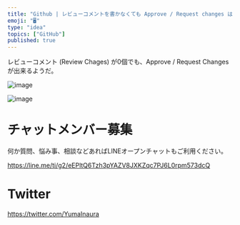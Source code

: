 ```yaml
---
title: "Github | レビューコメントを書かなくても Approve / Request changes は出来る"
emoji: "🖥"
type: "idea"
topics: ["GitHub"]
published: true
---
```


レビューコメント (Review Chages) が0個でも、Approve / Request Changes が出来るようだ。

![image](https://qiita-image-store.s3.amazonaws.com/0/89618/9b4a0a1f-61a7-af82-5c04-24ebec4cdcd8.png)

![image](https://qiita-image-store.s3.amazonaws.com/0/89618/b98466c3-4f32-395b-ebcd-c9b86f7062f1.png)








<!-- Update From Qiita API -->

# チャットメンバー募集


何か質問、悩み事、相談などあればLINEオープンチャットもご利用ください。

https://line.me/ti/g2/eEPltQ6Tzh3pYAZV8JXKZqc7PJ6L0rpm573dcQ





# Twitter


https://twitter.com/YumaInaura


<!-- Update From Qiita API -->


